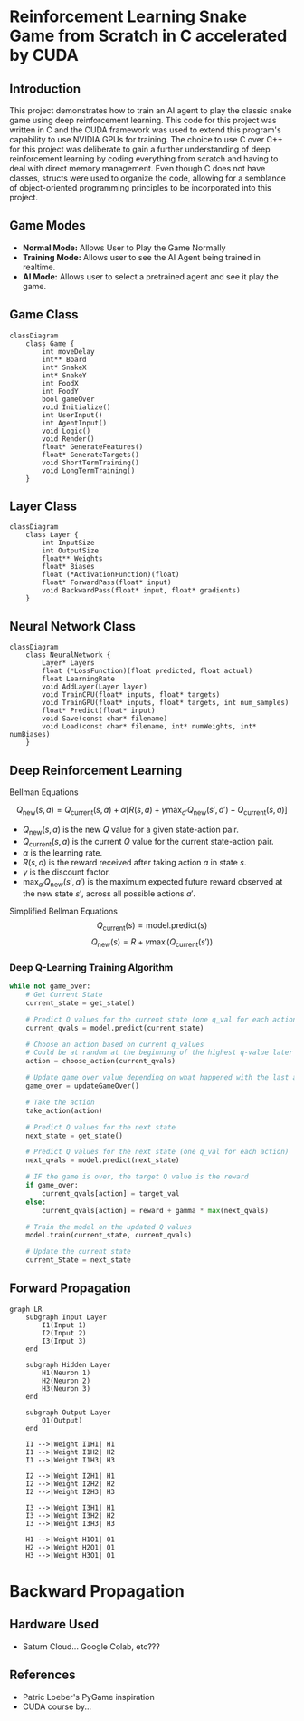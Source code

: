 # Reinforcement Learning Snake Game from Scratch in C accelerated by CUDA

## Introduction
This project demonstrates how to train an AI agent to play the classic snake game using deep reinforcement learning. This code for this project was written in C and the CUDA framework was used to extend this program's capability to use NVIDIA GPUs for training. The choice to use C over C++ for this project was deliberate to gain a further understanding of deep reinforcement learning by coding everything from scratch and having to deal with direct memory management. Even though C does not have classes, structs were used to organize the code, allowing for a semblance of object-oriented programming principles to be incorporated into this project.

## Game Modes
- **Normal Mode:** Allows User to Play the Game Normally
- **Training Mode:** Allows user to see the AI Agent being trained in realtime.
- **AI Mode:** Allows user to select a pretrained agent and see it play the game.

## Game Class
```mermaid
classDiagram
    class Game {
        int moveDelay
        int** Board
        int* SnakeX
        int* SnakeY
        int FoodX
        int FoodY
        bool gameOver
        void Initialize()
        int UserInput()
        int AgentInput()
        void Logic()
        void Render()
        float* GenerateFeatures()
        float* GenerateTargets()
        void ShortTermTraining()
        void LongTermTraining()
    }
```

## Layer Class
```mermaid
classDiagram
    class Layer {
        int InputSize
        int OutputSize
        float** Weights
        float* Biases
        float (*ActivationFunction)(float)
        float* ForwardPass(float* input)
        void BackwardPass(float* input, float* gradients)
    }
```

## Neural Network Class
```mermaid
classDiagram
    class NeuralNetwork {
        Layer* Layers
        float (*LossFunction)(float predicted, float actual)
        float LearningRate
        void AddLayer(Layer layer)
        void TrainCPU(float* inputs, float* targets)
        void TrainGPU(float* inputs, float* targets, int num_samples)
        float* Predict(float* input)
        void Save(const char* filename)
        void Load(const char* filename, int* numWeights, int* numBiases)
    }
```

## Deep Reinforcement Learning
Bellman Equations

$$Q_{\text{new}}(s, a) = Q_{\text{current}}(s, a) + \alpha \left[R(s, a) + \gamma \max_{a'} Q_{\text{new}}(s', a') - Q_{\text{current}}(s, a)\right]$$

- $Q_{\text{new}}(s, a)$ is the new $Q$ value for a given state-action pair.
- $Q_{\text{current}}(s, a)$ is the current $Q$ value for the current state-action pair.
- $\alpha$ is the learning rate.
- $R(s, a)$ is the reward received after taking action $a$ in state $s$.
- $\gamma$ is the discount factor.
- $\max_{a'} Q_{\text{new}}(s', a')$ is the maximum expected future reward observed at the new state $s'$, across all possible actions $a'$.

Simplified Bellman Equations
$$Q_{\text{current}}(s) = \text{model.predict}(s)$$
$$Q_{\text{new}}(s) = R + \gamma \max(Q_{\text{current}}(s'))$$

### Deep Q-Learning Training Algorithm
```python
while not game_over:
    # Get Current State
    current_state = get_state()

    # Predict Q values for the current state (one q_val for each action)
    current_qvals = model.predict(current_state)

    # Choose an action based on current q_values
    # Could be at random at the beginning of the highest q-value later in training
    action = choose_action(current_qvals)

    # Update game_over value depending on what happened with the last action
    game_over = updateGameOver()

    # Take the action
    take_action(action)

    # Predict Q values for the next state
    next_state = get_state()

    # Predict Q values for the next state (one q_val for each action)
    next_qvals = model.predict(next_state)

    # IF the game is over, the target Q value is the reward
    if game_over:
        current_qvals[action] = target_val
    else:
        current_qvals[action] = reward + gamma * max(next_qvals)

    # Train the model on the updated Q values
    model.train(current_state, current_qvals)

    # Update the current state
    current_State = next_state
```

## Forward Propagation

```mermaid
graph LR
    subgraph Input Layer
        I1(Input 1)
        I2(Input 2)
        I3(Input 3)
    end

    subgraph Hidden Layer
        H1(Neuron 1)
        H2(Neuron 2)
        H3(Neuron 3)
    end

    subgraph Output Layer
        O1(Output)
    end

    I1 -->|Weight I1H1| H1
    I1 -->|Weight I1H2| H2
    I1 -->|Weight I1H3| H3

    I2 -->|Weight I2H1| H1
    I2 -->|Weight I2H2| H2
    I2 -->|Weight I2H3| H3

    I3 -->|Weight I3H1| H1
    I3 -->|Weight I3H2| H2
    I3 -->|Weight I3H3| H3

    H1 -->|Weight H1O1| O1
    H2 -->|Weight H2O1| O1
    H3 -->|Weight H3O1| O1
```

# Backward Propagation

## Hardware Used
- Saturn Cloud... Google Colab, etc???

## References
- Patric Loeber's PyGame inspiration
- CUDA course by...
